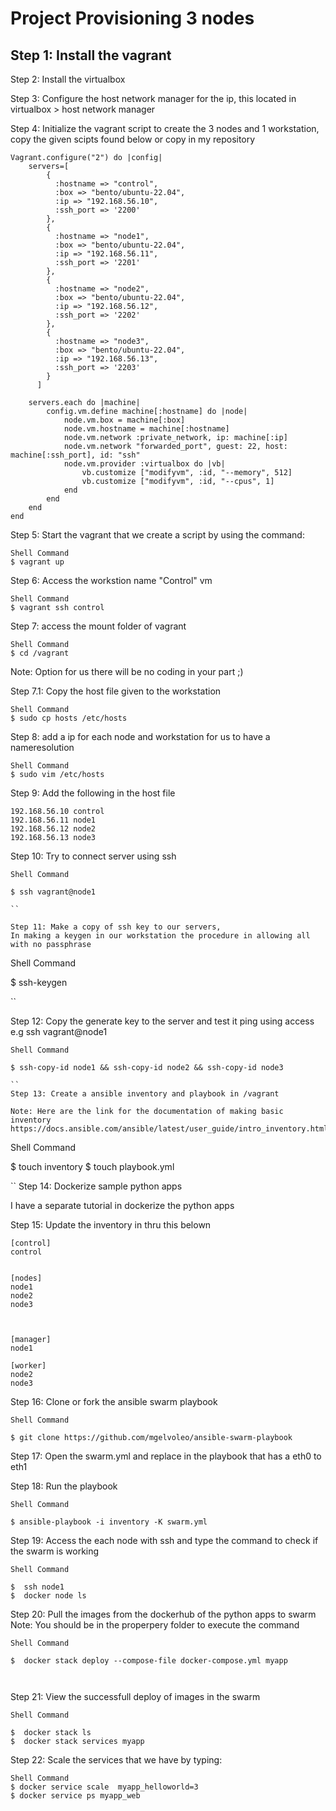 # Project Provisioning 3 nodes

## Step 1: Install the vagrant

Step 2: Install the virtualbox

Step 3: Configure the host network manager for the ip, this located in virtualbox > host network manager

Step 4: Initialize the vagrant script to create the 3 nodes and 1 workstation, copy the given scipts found below or copy in my repository

```
Vagrant.configure("2") do |config|
    servers=[
        {
          :hostname => "control",
          :box => "bento/ubuntu-22.04",
          :ip => "192.168.56.10",
          :ssh_port => '2200'
        },
        {
          :hostname => "node1",
          :box => "bento/ubuntu-22.04",
          :ip => "192.168.56.11",
          :ssh_port => '2201'
        },
        {
          :hostname => "node2",
          :box => "bento/ubuntu-22.04",
          :ip => "192.168.56.12",
          :ssh_port => '2202'
        },
        {
          :hostname => "node3",
          :box => "bento/ubuntu-22.04",
          :ip => "192.168.56.13",
          :ssh_port => '2203'
        }
      ]

    servers.each do |machine|
        config.vm.define machine[:hostname] do |node|
            node.vm.box = machine[:box]
            node.vm.hostname = machine[:hostname]
            node.vm.network :private_network, ip: machine[:ip]
            node.vm.network "forwarded_port", guest: 22, host: machine[:ssh_port], id: "ssh"
            node.vm.provider :virtualbox do |vb|
                vb.customize ["modifyvm", :id, "--memory", 512]
                vb.customize ["modifyvm", :id, "--cpus", 1]
            end
        end
    end
end
```
Step 5: Start the vagrant that we create a script by using the command:

```
Shell Command
$ vagrant up

```

Step 6: Access the workstion name "Control" vm

```
Shell Command
$ vagrant ssh control

```

Step 7: access the mount folder of vagrant
```
Shell Command
$ cd /vagrant

```
Note: Option for us there will be no coding in your part ;)

Step 7.1: Copy the host file given to the workstation
```
Shell Command
$ sudo cp hosts /etc/hosts

```

Step 8: add a ip for each node and workstation for us to have a nameresolution

```
Shell Command
$ sudo vim /etc/hosts

```

Step 9:  Add the following in the host file
```
192.168.56.10 control
192.168.56.11 node1
192.168.56.12 node2
192.168.56.13 node3
```
Step 10: Try to connect server using ssh
```
Shell Command

$ ssh vagrant@node1

``

Step 11: Make a copy of ssh key to our servers, 
In making a keygen in our workstation the procedure in allowing all with no passphrase

```
Shell Command

$ ssh-keygen

``

Step 12: Copy the generate key to the server and test it ping using access e.g ssh vagrant@node1

```
Shell Command

$ ssh-copy-id node1 && ssh-copy-id node2 && ssh-copy-id node3

``
Step 13: Create a ansible inventory and playbook in /vagrant

Note: Here are the link for the documentation of making basic inventory https://docs.ansible.com/ansible/latest/user_guide/intro_inventory.html

```
Shell Command

$ touch inventory
$ touch playbook.yml

``
Step 14: Dockerize sample python apps

I have a separate tutorial in dockerize the python apps

Step 15: Update the inventory in thru this belown
```
[control]
control


[nodes]
node1
node2
node3



[manager]
node1

[worker]
node2
node3

```       
Step 16: Clone or fork the ansible swarm playbook 

```
Shell Command

$ git clone https://github.com/mgelvoleo/ansible-swarm-playbook

```


Step 17: Open the swarm.yml and replace in the playbook that has a eth0 to eth1

Step 18: Run the playbook

```
Shell Command

$ ansible-playbook -i inventory -K swarm.yml

```

Step 19: Access the each node with ssh and type the command to check if the swarm is working

```
Shell Command

$  ssh node1
$  docker node ls

```

Step 20: Pull the images from the dockerhub of the python apps to swarm Note: You should be in the properpery folder to execute the command

```
Shell Command

$  docker stack deploy --compose-file docker-compose.yml myapp



```


Step 21: View the successfull deploy of images in the swarm
```
Shell Command

$  docker stack ls
$  docker stack services myapp
```
Step 22: Scale the services that we have by typing:
```
Shell Command
$ docker service scale  myapp_helloworld=3
$ docker service ps myapp_web
```










